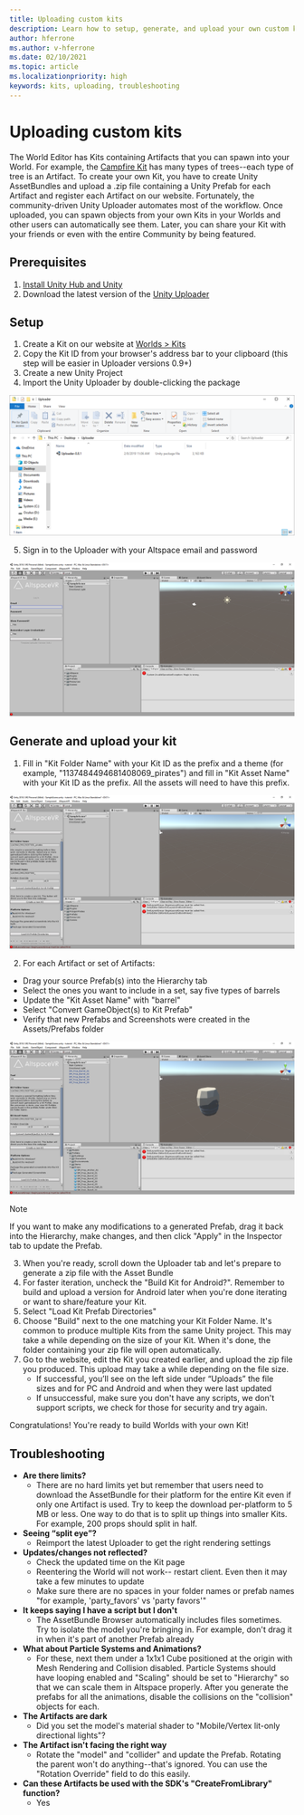 ```yaml
---
title: Uploading custom kits
description: Learn how to setup, generate, and upload your own custom kits in AltspaceVR.
author: hferrone
ms.author: v-hferrone
ms.date: 02/10/2021
ms.topic: article
ms.localizationpriority: high
keywords: kits, uploading, troubleshooting
---
```


# Uploading custom kits

The World Editor has Kits containing Artifacts that you can spawn into your World. For example, the [Campfire Kit](https://account.altvr.com/kits/993516233267609824) has many types of trees--each type of tree is an Artifact. To create your own Kit, you have to create Unity AssetBundles and upload a .zip file containing a Unity Prefab for each Artifact and register each Artifact on our website. Fortunately, the community-driven Unity Uploader automates most of the workflow. Once uploaded, you can spawn objects from your own Kits in your Worlds and other users can automatically see them. Later, you can share your Kit with your friends or even with the entire Community by being featured.

## Prerequisites

1. [Install Unity Hub and Unity](world-building-toolkit-getting-started.md)
2. Download the latest version of the [Unity Uploader](https://altvr.com/download-latest-unity-uploader/)

## Setup 

<!-- Need video uploaded to Channel9 -->

1. Create a Kit on our website at [Worlds > Kits](https://account.altvr.com/kits)
2. Copy the Kit ID from your browser's address bar to your clipboard (this step will be easier in Uploader versions 0.9+)
3. Create a new Unity Project
4. Import the Unity Uploader by double-clicking the package

![Imported unity uploader package](images/custom-kits-img-01.png)

5. Sign in to the Uploader with your Altspace email and password

![AltspaceVR sign in interface in Unity](images/custom-kits-img-02.png)

## Generate and upload your kit

<!-- Need video uploaded to Channel9 -->

1. Fill in "Kit Folder Name" with your Kit ID as the prefix and a theme (for example, "1137484494681408069_pirates") and fill in "Kit Asset Name" with your Kit ID as the prefix. All the assets will need to have this prefix.

![AltspaceVR interface in Unity with Kit folder name](images/custom-kits-img-03.png)

2. For each Artifact or set of Artifacts:
* Drag your source Prefab(s) into the Hierarchy tab
* Select the ones you want to include in a set, say five types of barrels
* Update the "Kit Asset Name" with "barrel"
* Select "Convert GameObject(s) to Kit Prefab"
* Verify that new Prefabs and Screenshots were created in the Assets/Prefabs folder

![AltspaceVR interface in Unity with artifacts selected](images/custom-kits-img-04.png)

> [!NOTE]
> If you want to make any modifications to a generated Prefab, drag it back into the Hierarchy, make changes, and then click "Apply" in the Inspector tab to update the Prefab. 

3. When you're ready, scroll down the Uploader tab and let's prepare to generate a zip file with the Asset Bundle
4. For faster iteration, uncheck the "Build Kit for Android?". Remember to build and upload a version for Android later when you're done iterating or want to share/feature your Kit. 
5. Select "Load Kit Prefab Directories"
6. Choose "Build" next to the one matching your Kit Folder Name. It's common to produce multiple Kits from the same Unity project. This may take a while depending on the size of your Kit. When it's done, the folder containing your zip file will open automatically. 
7. Go to the website, edit the Kit you created earlier, and upload the zip file you produced. This upload may take a while depending on the file size.
    * If successful, you’ll see on the left side under “Uploads” the file sizes and for PC and Android and when they were last updated
    * If unsuccessful, make sure you don't have any scripts, we don't support scripts, we check for those for security and try again.

Congratulations! You're ready to build Worlds with your own Kit!

## Troubleshooting 

* **Are there limits?**
    * There are no hard limits yet but remember that users need to download the AssetBundle for their platform for the entire Kit even if only one Artifact is used. Try to keep the download per-platform to 5 MB or less. One way to do that is to split up things into smaller Kits. For example, 200 props should split in half. 
* **Seeing “split eye”?**
    * Reimport the latest Uploader to get the right rendering settings
* **Updates/changes not reflected?**
    * Check the updated time on the Kit page
    * Reentering the World will not work-- restart client. Even then it may take a few minutes to update
    * Make sure there are no spaces in your folder names or prefab names "for example, 'party_favors' vs 'party favors'"
* **It keeps saying I have a script but I don't**
    * The AssetBundle Browser automatically includes files sometimes. Try to isolate the model you're bringing in. For example, don't drag it in when it's part of another Prefab already
* **What about Particle Systems and Animations?**
    * For these, next them under a 1x1x1 Cube positioned at the origin with Mesh Rendering and Collision disabled. Particle Systems should have looping enabled and "Scaling" should be set to "Hierarchy" so that we can scale them in Altspace properly. After you generate the prefabs for all the animations, disable the collisions on the "collision" objects for each.
* **The Artifacts are dark**
    * Did you set the model's material shader to "Mobile/Vertex lit-only directional lights"?
* **The Artifact isn't facing the right way**
    * Rotate the "model" and "collider" and update the Prefab. Rotating the parent won't do anything--that's ignored. You can use the "Rotation Override" field to do this easily.
* **Can these Artifacts be used with the SDK's "CreateFromLibrary" function?**
    * Yes